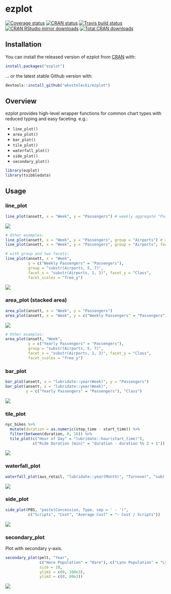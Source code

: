 # ezplot

<!-- badges: start -->
[![Coverage status](https://codecov.io/gh/wkostelecki/ezplot/branch/master/graph/badge.svg)](https://codecov.io/github/wkostelecki/ezplot?branch=master)
[![CRAN status](https://www.r-pkg.org/badges/version/ezplot)](https://cran.r-project.org/package=ezplot)
[![Travis build status](https://travis-ci.org/wkostelecki/ezplot.svg?branch=master)](https://travis-ci.org/wkostelecki/ezplot)
[![CRAN RStudio mirror downloads](http://cranlogs.r-pkg.org/badges/ezplot)](http://www.r-pkg.org/pkg/ezplot)
[![Total CRAN downloads](http://cranlogs.r-pkg.org/badges/grand-total/ezplot)](http://www.r-pkg.org/pkg/ezplot)
<!-- badges: end -->

## Installation

You can install the released version of ezplot from [CRAN](https://CRAN.R-project.org) with:

``` r
install.packages("ezplot")
```

... or the latest stable Github version with: 

``` r
devtools::install_github("wkostelecki/ezplot")
```

## Overview

ezplot provides high-level wrapper functions for common chart types with reduced typing and easy faceting. e.g.:
- `line_plot()`
- `area_plot()`
- `bar_plot()`
- `tile_plot()`
- `waterfall_plot()`
- `side_plot()`
- `secondary_plot()`

``` r
library(ezplot)
library(tsibbledata)
```
## Usage
### line_plot
``` r
line_plot(ansett, x = "Week", y = "Passengers") # weekly aggregate "Passengers"
```
![](man/figures/README-line_plot_1.png)<!-- -->
``` r
# Other examples:
line_plot(ansett, x = "Week", y = "Passengers", group = "Airports") # adds "Airports" grouping
line_plot(ansett, x = "Week", y = "Passengers", group = "Airports", facet_x = "Class") # facet by "Class"
```

``` r
# with group and two facets:
line_plot(ansett, x = "Week",
          y = c("Weekly Passengers" = "Passengers"),
          group = "substr(Airports, 5, 7)",
          facet_x = "substr(Airports, 1, 3)", facet_y = "Class",
          facet_scales = "free_y")
```
![](man/figures/README-line_plot_2.png)<!-- -->

### area_plot (stacked area)
``` r
area_plot(ansett, x = "Week", y = "Passengers")
area_plot(ansett, x = "Week", y = c("Weekly Passengers" = "Passengers"), "Class")
```
![](man/figures/README-area_plot.png)<!-- -->

``` r
# Other examples:
area_plot(ansett, "Week",
          y = c("Yearly Passengers" = "Passengers"),
          group = "substr(Airports, 5, 7)",
          facet_x = "substr(Airports, 1, 3)", facet_y = "Class",
          facet_scales = "free_y")
```

### bar_plot
``` r
bar_plot(ansett, x = "lubridate::year(Week)", y = "Passengers")
bar_plot(ansett, x = "lubridate::year(Week)",
         y = c("Yearly Passengers" = "Passengers"), "Class")

```
![](man/figures/README-bar_plot.png)<!-- -->

### tile_plot
``` r
nyc_bikes %>% 
  mutate(duration = as.numeric(stop_time - start_time)) %>% 
  filter(between(duration, 0, 16)) %>% 
  tile_plot(c("Hour of Day" = "lubridate::hour(start_time)"),
            c("Ride Duration (min)" = "duration - duration %% 2 + 1"))
```
![](man/figures/README-tile_plot.png)<!-- -->


### waterfall_plot
```r
waterfall_plot(aus_retail, "lubridate::year(Month)", "Turnover", "sub(' Territory', '\nTerritory', State)", rotate_xlabel = TRUE)
```
![](man/figures/README-waterfall_plot.png)<!-- -->

### side_plot
```r
side_plot(PBS, "paste(Concession, Type, sep = ' - ')", 
          c("Scripts", "Cost", "Average Cost" = "~ Cost / Scripts"))
```
![](man/figures/README-side_plot.png)<!-- -->

### secondary_plot
Plot with secondary y-axis.
```r
secondary_plot(pelt, "Year",
               c("Hare Population" = "Hare"), c("Lynx Population" = "Lynx"),
               size = 10,
               ylim1 = c(0, 160e3),
               ylim2 = c(0, 80e3))
```
![](man/figures/README-secondary_plot.png)<!-- -->
